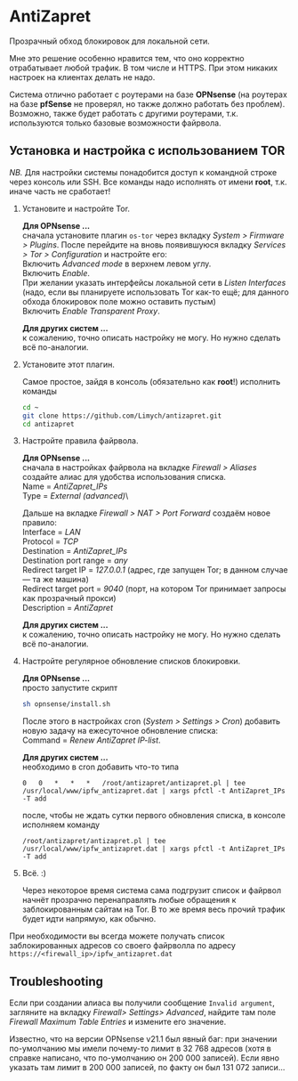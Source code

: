 # AntiZapret

Прозрачный обход блокировок для локальной сети.

Мне это решение особенно нравится тем, что оно корректно отрабатывает любой трафик. В том числе и HTTPS. При этом никаких настроек на клиентах делать не надо.

Система отлично работает с роутерами на базе **OPNsense** (на роутерах на базе **pfSense** не проверял, но также должно работать без проблем). Возможно, также будет работать с другими роутерами, т.к. используются только базовые возможности файрвола.

## Установка и настройка с использованием TOR

*NB.* Для настройки системы понадобится доступ к командной строке через консоль или SSH. Все команды надо исполнять от имени **root**, т.к. иначе часть не сработает!

1.  Установите и настройте Tor.

    **Для OPNsense ...**\
    сначала установите плагин `os-tor` через вкладку *System > Firmware > Plugins*. После перейдите на вновь появившуюся вкладку *Services > Tor > Configuration* и настройте его:\
    Включить *Advanced mode* в верхнем левом углу.\
    Включить *Enable*.\
    При желании указать интерфейсы локальной сети в *Listen Interfaces* (надо, если вы планируете использовать Tor как-то ещё; для данного обхода блокировок поле можно оставить пустым)\
    Включить *Enable Transparent Proxy*.
   
    **Для других систем ...**\
    к сожалению, точно описать настройку не могу. Но нужно сделать всё по-аналогии.

1.  Установите этот плагин.

    Самое простое, зайдя в консоль (обязательно как **root**!) исполнить команды
    ```bash
    cd ~
    git clone https://github.com/Limych/antizapret.git
    cd antizapret
    ```
   
1.  Настройте правила файрвола.

    **Для OPNsense ...**\
    сначала в настройках файрвола на вкладке *Firewall > Aliases* создайте алиас для удобства использования списка.\
    Name = *AntiZapret_IPs*\
    Type = *External (advanced)*\
    
    Дальше на вкладке *Firewall > NAT > Port Forward* создаём новое правило:\
    Interface = *LAN*\
    Protocol = *TCP*\
    Destination = *AntiZapret_IPs*\
    Destination port range = *any*\
    Redirect target IP = *127.0.0.1* (адрес, где запущен Tor; в данном случае — та же машина)\
    Redirect target port = *9040* (порт, на котором Tor принимает запросы как прозрачный прокси)\
    Description = *AntiZapret*
   
    **Для других систем ...**\
    к сожалению, точно описать настройку не могу. Но нужно сделать всё по-аналогии.

1.  Настройте регулярное обновление списков блокировки.

    **Для OPNsense ...**\
    просто запустите скрипт
    ```bash
    sh opnsense/install.sh
    ```
    После этого в настройках cron (*System > Settings > Cron*) добавить новую задачу на ежесуточное обновление списка:\
    Command = *Renew AntiZapret IP-list*.
   
    **Для других систем ...**\
    необходимо в cron добавить что-то типа
    ```
    0   0   *   *   *   /root/antizapret/antizapret.pl | tee /usr/local/www/ipfw_antizapret.dat | xargs pfctl -t AntiZapret_IPs -T add
    ```
    после, чтобы не ждать сутки первого обновления списка, в консоле исполняем команду
    ```
    /root/antizapret/antizapret.pl | tee /usr/local/www/ipfw_antizapret.dat | xargs pfctl -t AntiZapret_IPs -T add
    ```
    
1.  Всё. :)
    
    Через некоторое время система сама подгрузит список и файрвол начнёт прозрачно перенаправлять любые обращения к заблокированным сайтам на Tor. В то же время весь прочий трафик будет идти напрямую, как обычно.

При необходимости вы всегда можете получать список заблокированных адресов со своего файрволла по адресу `https://<firewall_ip>/ipfw_antizapret.dat`

## Troubleshooting

Если при создании алиаса вы получили сообщение `Invalid argument`, загляните на вкладку *Firewall> Settings> Advanced*, найдите там поле *Firewall Maximum Table Entries* и измените его значение.

Известно, что на версии OPNsense v21.1 был явный баг: при значении по-умолчанию мы имели почему-то лимит в 32 768 адресов (хотя в справке написано, что по-умолчанию он 200 000 записей). Если явно указать там лимит в 200 000 записей, по факту он был 131 072 записи...

